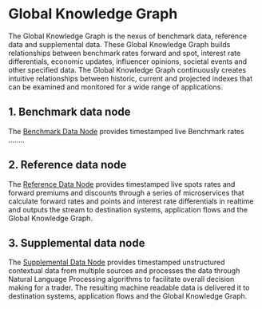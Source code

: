 # Global Knowledge Graph

The Global Knowledge Graph is the nexus of benchmark data, reference data and supplemental data. These Global Knowledge Graph builds relationships between benchmark rates forward and spot, interest rate differentials, economic updates, influencer opinions, societal events and other specified data. The Global Knowledge Graph continuously creates intuitive relationships between historic, current and projected indexes that can be examined and monitored for a wide range of applications. 

## 1.  Benchmark data node
The [Benchmark Data Node](https://github.com/JonathanBowker/data-operations-centre/blob/master/global-knowledge-graph/supplemental-data/README.md)  provides timestamped live Benchmark rates  ........ 

## 2.  Reference data node
The [Reference Data Node](https://github.com/JonathanBowker/data-operations-centre/blob/master/global-knowledge-graph/supplemental-data/README.md) provides timestamped live spots rates and forward premiums and discounts through a series of microservices that calculate forward rates and points and interest rate differentials in realtime and outputs the stream to destination systems, application flows and the Global Knowledge Graph. 

## 3. Supplemental data node
The [Supplemental Data Node](https://github.com/JonathanBowker/data-operations-centre/blob/master/global-knowledge-graph/supplemental-data/README.md) provides timestamped unstructured contextual data from multiple sources and processes the data through Natural Language Processing algorithms to facilitate overall decision making for a trader. The resulting machine readable data is delivered it to destination systems, application flows and the Global Knowledge Graph.
